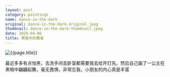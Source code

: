 ```yaml
---
layout: post
category: paintings
name: dance-in-the-dark
original: dance-in-the-dark-original.jpeg
thumbnail: dance-in-the-dark-thumbnail.jpeg
date: 2020-04-06
title: 黑暗中的舞者
---
```


![{{page.title}}](/gallery/{{page.category}}/{{page.original}})

最近多多有点怕黑，去洗手间去卧室都需要我去给开灯先。然后自己画了一公主在黑暗中翩翩起舞，毫无畏惧，非常忘我，小朋友的内心真是丰富
